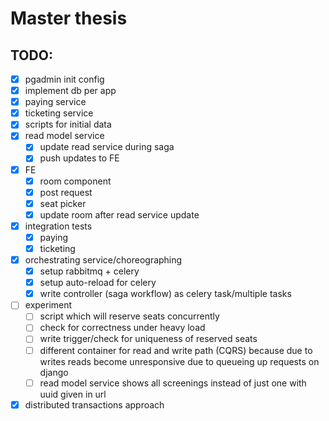 # Master thesis

## TODO:
- [x] pgadmin init config
- [x] implement db per app
- [x] paying service
- [x] ticketing service
- [x] scripts for initial data
- [x] read model service
    - [x] update read service during saga
    - [x] push updates to FE
- [x] FE
    - [x] room component
    - [x] post request
    - [x] seat picker
    - [x] update room after read service update 
- [x] integration tests
    - [x] paying
    - [x] ticketing
- [x] orchestrating service/choreographing
    - [x] setup rabbitmq + celery
    - [x] setup auto-reload for celery
    - [x] write controller (saga workflow) as celery task/multiple tasks
- [ ] experiment
    - [ ] script which will reserve seats concurrently
    - [ ] check for correctness under heavy load
    - [ ] write trigger/check for uniqueness of reserved seats
    - [ ] different container for read and write path (CQRS) because due to writes reads become unresponsive due to queueing up requests on django
    - [ ] read model service shows all screenings instead of just one with uuid given in url
- [x] distributed transactions approach

